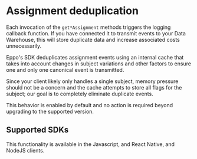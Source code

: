 # Assignment deduplication

Each invocation of the `get*Assignment` methods triggers the logging callback function. 
If you have connected it to transmit events to your Data Warehouse, this
will store duplicate data and increase associated costs unnecessarily.

Eppo's SDK deduplicates assignment events using an internal cache
that takes into account changes in subject variations and other factors to ensure
one and only one canonical event is transmitted. 

Since your client likely only handles a single subject, memory pressure should not be a concern 
and the cache attempts to store all flags for the subject; 
our goal is to completely eliminate duplicate events.

This behavior is enabled by default and no action is required beyond upgrading to the supported version.

## Supported SDKs
This functionality is available in the Javascript, and React Native, and NodeJS clients.
